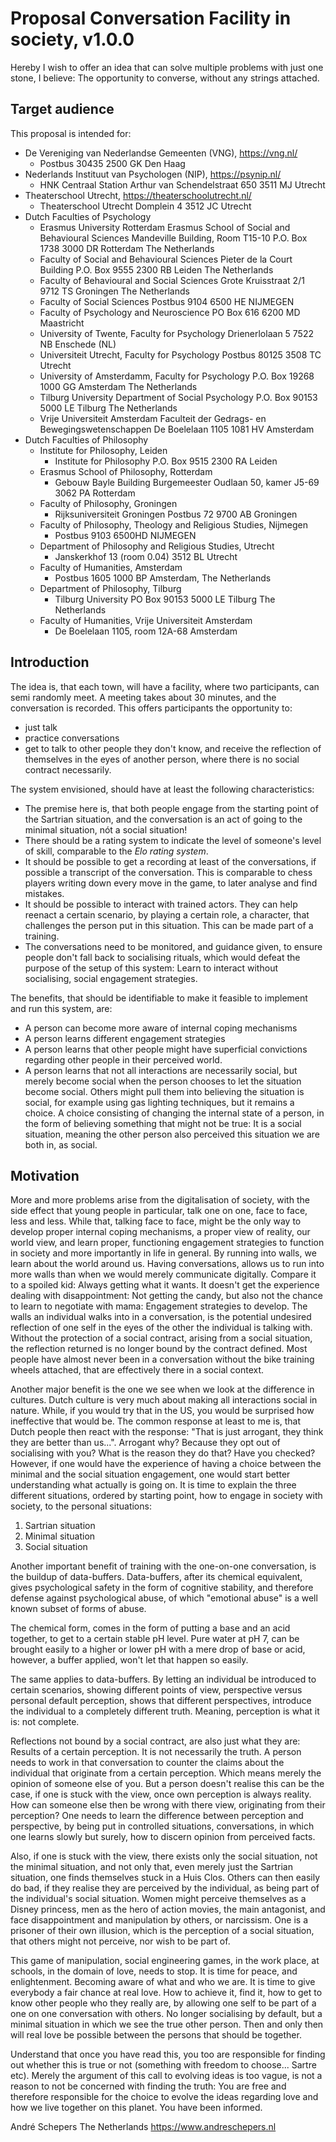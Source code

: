 # Proposal Conversation Facility in society, v1.0.0

Hereby I wish to offer an idea that can solve multiple problems with just one
stone, I believe: The opportunity to converse, without any strings attached.

## Target audience

This proposal is intended for:

* De Vereniging van Nederlandse Gemeenten (VNG), https://vng.nl/
  * Postbus 30435
    2500 GK Den Haag
* Nederlands Instituut van Psychologen (NIP), https://psynip.nl/
  * HNK Centraal Station
    Arthur van Schendelstraat 650
    3511 MJ Utrecht
* Theaterschool Utrecht, https://theaterschoolutrecht.nl/
  * Theaterschool Utrecht
    Domplein 4
    3512 JC Utrecht
* Dutch Faculties of Psychology
  * Erasmus University Rotterdam
    Erasmus School of Social and Behavioural Sciences
    Mandeville Building, Room T15-10
    P.O. Box 1738
    3000 DR Rotterdam
    The Netherlands
  * Faculty of Social and Behavioural Sciences
    Pieter de la Court Building
    P.O. Box 9555
    2300 RB Leiden
    The Netherlands
  * Faculty of Behavioural and Social Sciences
    Grote Kruisstraat 2/1
    9712 TS Groningen
    The Netherlands
  * Faculty of Social Sciences
    Postbus 9104
    6500 HE NIJMEGEN
  * Faculty of Psychology and Neuroscience
    PO Box 616
    6200 MD Maastricht
  * University of Twente, Faculty for Psychology
    Drienerlolaan 5
    7522 NB Enschede (NL)
  * Universiteit Utrecht, Faculty for Psychology
    Postbus 80125
    3508 TC Utrecht
  * University of Amsterdamm, Faculty for Psychology
    P.O. Box 19268
    1000 GG Amsterdam
    The Netherlands
  * Tilburg University
    Department of Social Psychology
    P.O. Box 90153
    5000 LE Tilburg
    The Netherlands
  * Vrije Universiteit Amsterdam
    Faculteit der Gedrags- en Bewegingswetenschappen
    De Boelelaan 1105
    1081 HV Amsterdam
* Dutch Faculties of Philosophy
  * Institute for Philosophy, Leiden
    * Institute for Philosophy
      P.O. Box 9515
      2300 RA Leiden
  * Erasmus School of Philosophy, Rotterdam
    * Gebouw Bayle Building
      Burgemeester Oudlaan 50, kamer J5-69
      3062 PA Rotterdam
  * Faculty of Philosophy, Groningen
    * Rijksuniversiteit Groningen
      Postbus 72
      9700 AB Groningen
  * Faculty of Philosophy, Theology and Religious Studies, Nijmegen
    * Postbus 9103
      6500HD NIJMEGEN
  * Department of Philosophy and Religious Studies, Utrecht
    * Janskerkhof 13 (room 0.04)
      3512 BL Utrecht
  * Faculty of Humanities, Amsterdam
    * Postbus 1605
      1000 BP Amsterdam, The Netherlands
  * Department of Philosophy, Tilburg
    * Tilburg University
      PO Box 90153
      5000 LE Tilburg
      The Netherlands
  * Faculty of Humanities, Vrije Universiteit Amsterdam
    * De Boelelaan 1105, room 12A-68
      Amsterdam

## Introduction

The idea is, that each town, will have a facility, where two participants, can
semi randomly meet. A meeting takes about 30 minutes, and the conversation is
recorded. This offers participants the opportunity to:

* just talk
* practice conversations
* get to talk to other people they don't know, and receive the reflection of
  themselves in the eyes of another person, where there is no social contract
  necessarily.

The system envisioned, should have at least the following characteristics:

* The premise here is, that both people engage from the starting point of the
  Sartrian situation, and the conversation is an act of going to the minimal
  situation, nót a social situation!
* There should be a rating system to indicate the level of someone's level of
  skill, comparable to the _Elo rating system_.
* It should be possible to get a recording at least of the conversations,
  if possible a transcript of the conversation. This is comparable to chess
  players writing down every move in the game, to later analyse and find
  mistakes.
* It should be possible to interact with trained actors. They can help reenact
  a certain scenario, by playing a certain role, a character, that challenges
  the person put in this situation. This can be made part of a training.
* The conversations need to be monitored, and guidance given, to ensure people
  don't fall back to socialising rituals, which would defeat the purpose of the
  setup of this system: Learn to interact without socialising, social engagement
  strategies.

The benefits, that should be identifiable to make it feasible to implement and
run this system, are:

* A person can become more aware of internal coping mechanisms
* A person learns different engagement strategies
* A person learns that other people might have superficial convictions regarding
  other people in their perceived world.
* A person learns that not all interactions are necessarily social, but merely
  become social when the person chooses to let the situation become social.
  Others might pull them into believing the situation is social, for example
  using gas lighting techniques, but it remains a choice. A choice consisting of
  changing the internal state of a person, in the form of believing something
  that might not be true: It is a social situation, meaning the other person
  also perceived this situation we are both in, as social.

## Motivation

More and more problems arise from the digitalisation of society, with the side
effect that young people in particular, talk one on one, face to face, less and
less. While that, talking face to face, might be the only way to develop proper
internal coping mechanisms, a proper view of reality, our world view, and learn
proper, functioning engagement strategies to function in society and more
importantly in life in general. By running
into walls, we learn about the world around us. Having conversations, allows us
to run into more walls than when we would merely communicate digitally. Compare
it to a spoiled kid: Always getting what it wants. It doesn't get the experience
dealing with disappointment: Not getting the candy, but also not the chance to
learn to negotiate with mama: Engagement strategies to develop.
The walls an individual walks into in a conversation, is the potential undesired
reflection of one self in the eyes of the other the individual is talking with.
Without the protection of a social contract, arising from a social situation,
the reflection returned is no longer bound by the contract defined. Most people
have almost never been in a conversation without the bike training wheels
attached, that are effectively there in a social context.

Another major benefit is the one we see when we look at the difference in
cultures. Dutch culture is very much about making all interactions social in
nature. While, if you would try that in the US, you would be surprised how
ineffective that would be. The common response at least to me is, that Dutch
people then react with the response: "That is just arrogant, they think they are
better than us...". Arrogant why? Because they opt out of socialising with you?
What is the reason they do that? Have you checked? However, if one would have
the experience of having a choice between the minimal and the social situation
engagement, one would start better understanding what actually is going on.
It is time to explain the three different situations, ordered by starting
point, how to engage in society with society, to the personal situations:

1. Sartrian situation
2. Minimal situation
3. Social situation

Another important benefit of training with the one-on-one conversation, is the
buildup of data-buffers. Data-buffers, after its chemical equivalent, gives
psychological safety in the form of cognitive stability, and therefore defense
against psychological abuse, of which "emotional abuse" is a well known subset
of forms of abuse.

The chemical form, comes in the form of putting a base and an acid together,
to get to a certain stable pH level. Pure water at pH 7, can be brought easily
to a higher or lower pH with a mere drop of base or acid, however, a buffer
applied, won't let that happen so easily.

The same applies to data-buffers. By letting an individual be introduced to
certain scenarios, showing different points of view, perspective versus personal
default perception, shows that different perspectives, introduce the individual
to a completely different truth. Meaning, perception is what it is: not
complete.

Reflections not bound by a social contract, are also just what they are: Results
of a certain perception. It is not necessarily the truth. A person needs to work
in that
conversation to counter the claims about the individual that originate from a
certain perception. Which means merely the opinion of someone else of you. But a
person doesn't realise this can be the case, if one is stuck with the view, once
own perception is always reality. How can someone else then be wrong with there
view, originating from their perception? One needs to learn the difference
between perception and perspective, by being put in controlled situations, 
conversations, in which one learns slowly but surely, how to discern opinion
from perceived facts.

Also, if one is stuck with the view, there exists only the social situation, not
the minimal situation, and not only that, even merely just the Sartrian
situation, one finds themselves stuck in a Huis Clos. Others can then easily do
bad, if they realise they are perceived by the individual, as being part of
the individual's social situation. Women might perceive themselves as a Disney
princess, men as the hero of action movies, the main antagonist, and face
disappointment and manipulation by others, or narcissism.
One is a prisoner of their own illusion, which is the perception of a social
situation, that others might not perceive, nor wish to be part of.

This game of manipulation, social engineering games, in the work place, at
schools, in the domain of love, needs to stop. It is time for peace, and
enlightenment. Becoming aware of what and who we are. It is time to give
everybody a fair chance at real love. How to achieve it, find it, how to get to
know other people who they really are, by allowing one self to be part of a one
on one conversation with others. No longer socialising by default, but a
minimal situation in which we see the true other person. Then and only then will
real love be possible between the persons that should be together.

Understand that once you have read this, you too are responsible for finding out
whether this is true or not (something with freedom to choose... Sartre etc).
Merely the argument of this call to evolving ideas is too vague, is not a reason
to not be concerned with finding the truth: You are free and therefore
responsible for the choice to evolve the ideas regarding love and how we live
together on this planet. You have been informed.

André Schepers
The Netherlands
https://www.andreschepers.nl
